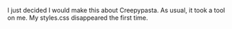 I just decided I would make this about Creepypasta.
As usual, it took a tool on me. 
My styles.css disappeared the first time.
